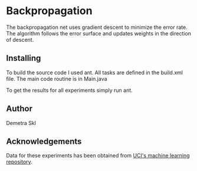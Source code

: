 # Backpropagation

The backpropagation net uses gradient descent to minimize the error rate. The algorithm follows the error surface and updates weights in the direction of descent. 

## Installing

To build the source code I used ant. All tasks are defined in the
build.xml file. The main code routine is in Main.java

To get the results for all experiments simply run ant.

## Author 

Demetra Skl

## Acknowledgements

Data for these experiments has been obtained from [UCI's machine learning repository](https://archive.ics.uci.edu/ml/index.php).